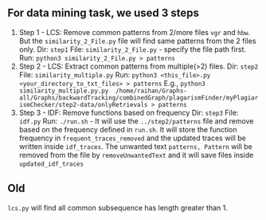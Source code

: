 ## For data mining task, we used 3 steps
1. Step 1 - LCS: Remove common patterns from 2/more files `vgr` and `hbw`. But the `similarity_2_File.py` file will find same patterns from the 2 files only.
    Dir: `step1`
    File: `similarity_2_File.py` - specify the file path first.
        Run: `python3 similarity_2_File.py > patterns`
2. Step 2 - LCS: Extract common patterns from multiple(>2) files. 
    Dir: `step2`
    File: `similarity_multiple.py`
        Run: `python3 <this_file>.py <your_directory_to_txt_files> > patterns`
        E.g., `python3 similarity_multiple.py.py  /home/raihan/Graphs-all/Graphs/backwardTracking/combinedGraph/plagarismFinder/myPlagiarismChecker/step2-data/onlyRetrievals > patterns`
3. Step 3 - IDF: Remove functions based on frequency
    Dir: `step3`
    File: `idf.py`
        Run: `./run.sh` - It will use the `../step2/patterns` file and remove based on the frequency defined in `run.sh`. It will store the function frequency in `frequent_traces_removed` and the updated traces will be written inside `idf_traces`. The unwanted text `patterns, Pattern` will be removed from the file by `removeUnwantedText` and it will save files inside `updated_idf_traces`

## Old
`lcs.py` will find all common subsequence has length greater than 1.
